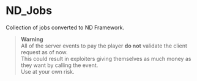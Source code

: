 # ND_Jobs
Collection of jobs converted to ND Framework.

> **Warning**  
> All of the server events to pay the player **do not** validate the client request as of now.  
> This could result in exploiters giving themselves as much money as they want by calling the event.  
> Use at your own risk.
